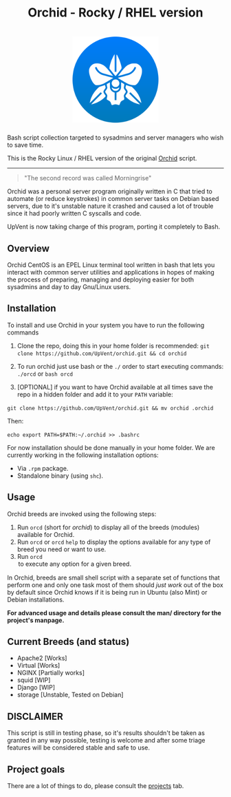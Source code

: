 <div align="center">
    <h1>Orchid - Rocky / RHEL version<h1/>
    <img width="200px" src="logo.png">
</div>

Bash script collection targeted to sysadmins and server managers who wish to save time.

This is the Rocky Linux / RHEL version of the original [Orchid](https://github.com/upvent/orchid) script.

---

> "The second record was called Morningrise"

Orchid was a personal server program originally written in C that tried to
automate (or reduce keystrokes) in common server tasks on Debian based servers,
due to it's unstable nature it crashed and caused a lot of trouble since it had
poorly written C syscalls and code.

UpVent is now taking charge of this program, porting it completely to Bash.

## Overview

Orchid CentOS is an EPEL Linux terminal tool written in bash
that lets you interact with common server utilities and applications in hopes
of making the process of preparing, managing and deploying easier for both
sysadmins and day to day Gnu/Linux users.

## Installation

To install and use Orchid in your system you have to run the following commands

1. Clone the repo, doing this in your home folder is recommended:
`git clone https://github.com/UpVent/orchid.git && cd orchid`

2. To run orchid just use bash or the `./` order to start executing commands:
`./orcd` or `bash orcd`

3. [OPTIONAL] if you want to have Orchid available at all times save the repo in a
hidden folder and add it to your `PATH` variable:

`git clone https://github.com/UpVent/orchid.git && mv orchid .orchid`

Then:

`echo export PATH=$PATH:~/.orchid >> .bashrc`

For now installation should be done manually in your home folder. We are
currently working in the following installation options:

* Via `.rpm` package.
* Standalone binary (using `shc`).

## Usage

Orchid breeds are invoked using the following steps:

1. Run `orcd` (short for *orchid*) to display all of the breeds (modules)
   available for Orchid.
2. Run `orcd` <breed> or `orcd` <breed> `help` to display the options available
   for any type of breed you need or want to use.
3. Run `orcd` <breed> <option> to execute any option for a given breed.

In Orchid, breeds are small shell script with a separate set of functions that
perform one and only one task most of them should *just work* out of the box by
default since Orchid knows if it is being run in Ubuntu (also Mint) or Debian installations.

**For advanced usage and details please consult the man/ directory for the
project's manpage.**

## Current Breeds (and status)

* Apache2 [Works]
* Virtual [Works]
* NGINX   [Partially works]
* squid   [WIP]
* Django  [WIP]
* storage [Unstable, Tested on Debian]

## DISCLAIMER

This script is still in testing phase, so it's results shouldn't be taken as
granted in any way possible, testing is welcome and after some triage features
will be considered stable and safe to use.

## Project goals

There are a lot of things to do, please consult the [projects](https://github.com/VentGrey/orchid/projects) tab.
